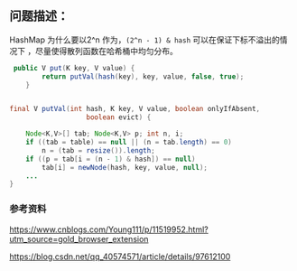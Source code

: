 

## 问题描述：

HashMap 为什么要以2^n 作为，`(2^n - 1) & hash`  可以在保证下标不溢出的情况下 ，尽量使得散列函数在哈希桶中均匀分布。





```java
 public V put(K key, V value) {
        return putVal(hash(key), key, value, false, true);
    }


final V putVal(int hash, K key, V value, boolean onlyIfAbsent,
                   boolean evict) {

    Node<K,V>[] tab; Node<K,V> p; int n, i;
    if ((tab = table) == null || (n = tab.length) == 0)
   		n = (tab = resize()).length;
    if ((p = tab[i = (n - 1) & hash]) == null)
        tab[i] = newNode(hash, key, value, null);
    ...
}
```





### 参考资料

https://www.cnblogs.com/Young111/p/11519952.html?utm_source=gold_browser_extension

https://blog.csdn.net/qq_40574571/article/details/97612100